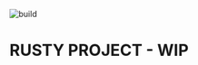 ![build](https://github.com/abdulwahabO/string-util/workflows/build/badge.svg)

# RUSTY PROJECT - WIP